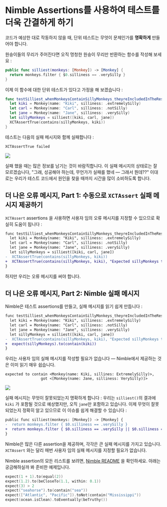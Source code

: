 # Nimble Assertions를 사용하여 테스트를 더욱 간결하게 하기

코드가 예상한 대로 작동하지 않을 때, 단위 테스트는 무엇이 문제인가를 **명확하게** 만들어야 합니다.

원숭이들의 무리가 주어진다면 오직 멍청한 원숭이 무리만 반환하는 함수를 작성해 보세요 :

```swift
public func silliest(monkeys: [Monkey]) -> [Monkey] {
  return monkeys.filter { $0.silliness == .verySilly }
}
```

이제 이 함수에 대한 단위 테스트가 있다고 가정을 해 보겠습니다 :

```swift
func testSilliest_whenMonkeysContainSillyMonkeys_theyreIncludedInTheResult() {
  let kiki = Monkey(name: "Kiki", silliness: .extremelySilly)
  let carl = Monkey(name: "Carl", silliness: .notSilly)
  let jane = Monkey(name: "Jane", silliness: .verySilly)
  let sillyMonkeys = silliest([kiki, carl, jane])
  XCTAssertTrue(contains(sillyMonkeys, kiki))
}
```

테스트는 다음의 실패 메시지와 함께 실패합니다 :

```
XCTAssertTrue failed
```

![](http://f.cl.ly/items/1G17453p47090y30203d/Screen%20Shot%202015-02-26%20at%209.08.27%20AM.png)

실패 했을 때는 많은 정보를 남기는 것이 바람직합니다. 이 실패 메시지의 상태로는 잘 모르겠습니다, "그래, 성공해야 하는데, 무언가가 실패를 했네 — 그래서 뭔데??" 이대로는 우리가 테스트 코드에서 원인을 찾을 때까지 시간을 많이 소비하도록 합니다.

## 더 나은 오류 메시지, Part 1: 수동으로 `XCTAssert` 실패 메시지 제공하기

`XCTAssert` assertions 을 사용하면 사용자 임의 오류 메시지를 지정할 수 있으므로 확실히 도움이 됩니다 :

```diff
func testSilliest_whenMonkeysContainSillyMonkeys_theyreIncludedInTheResult() {
  let kiki = Monkey(name: "Kiki", silliness: .extremelySilly)
  let carl = Monkey(name: "Carl", silliness: .notSilly)
  let jane = Monkey(name: "Jane", silliness: .verySilly)
  let sillyMonkeys = silliest([kiki, carl, jane])
-  XCTAssertTrue(contains(sillyMonkeys, kiki))
+  XCTAssertTrue(contains(sillyMonkeys, kiki), "Expected sillyMonkeys to contain 'Kiki'")
}
```

하지만 우리는 오류 메시지를 써야 합니다.

## 더 나은 오류 메시지, Part 2: Nimble 실패 메시지

Nimble은 테스트 assertions를 만들고, 실패 메시지를 읽기 쉽게 만듭니다 :

```diff
func testSilliest_whenMonkeysContainSillyMonkeys_theyreIncludedInTheResult() {
  let kiki = Monkey(name: "Kiki", silliness: .extremelySilly)
  let carl = Monkey(name: "Carl", silliness: .notSilly)
  let jane = Monkey(name: "Jane", silliness: .verySilly)
  let sillyMonkeys = silliest([kiki, carl, jane])
-  XCTAssertTrue(contains(sillyMonkeys, kiki), "Expected sillyMonkeys to contain 'Kiki'")
+  expect(sillyMonkeys).to(contain(kiki))
}
```

우리는 사용자 임의 실패 메시지를 작성할 필요가 없습니다 — Nimble에서 제공하는 것은 이미 읽기 매우 쉽습니다. 

```
expected to contain <Monkey(name: Kiki, sillines: ExtremelySilly)>,
                got <[Monkey(name: Jane, silliness: VerySilly)]>
```

![](http://f.cl.ly/items/3N2e3g2K3W123b1L1J0G/Screen%20Shot%202015-02-26%20at%2011.27.02%20AM.png)

실패 메시지는 무엇이 잘못되었는지 명확하게 합니다 : 우리는 `silliest()`의 결과에 `kiki` 가 포함될 것으로 예상했지만, 오직 `jane`만 포함하고 있습니다. 이제 무엇이 잘못되었는지 정확히 알고 있으므로 이 이슈를 쉽게 해결할 수 있습니다 :

```diff
public func silliest(monkeys: [Monkey]) -> [Monkey] {
-  return monkeys.filter { $0.silliness == .verySilly }
+  return monkeys.filter { $0.silliness == .verySilly || $0.silliness == .extremelySilly }
}
```

Nimble은 많은 다른 assertion을 제공하며, 각각은 큰 실패 메시지를 가지고 있습니다. `XCTAssert` 와는 달리 매번 사용자 임의 실패 메시지를 지정할 필요가 없습니다. 

Nimble assertion의 모든 리스트를 보려면, [Nimble README](https://github.com/Quick/Nimble) 을 확인하세요.
아래는 궁금해하실까 봐 준비한 예제입니다.

```swift
expect(1 + 1).to(equal(2))
expect(1.2).to(beCloseTo(1.1, within: 0.1))
expect(3) > 2
expect("seahorse").to(contain("sea"))
expect(["Atlantic", "Pacific"]).toNot(contain("Mississippi"))
expect(ocean.isClean).toEventually(beTruthy())
```
